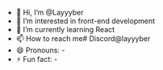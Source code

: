 - 👋 Hi, I’m @Layyyber
- 👀 I’m interested in front-end development
- 🌱 I’m currently learning React
- 📫 How to reach me# Discord@layyyber
- 😄 Pronouns: -
- ⚡ Fun fact: -

<!---
Layyyber/Layyyber is a ✨ special ✨ repository because its `README.md` (this file) appears on your GitHub profile.
You can click the Preview link to take a look at your changes.
--->
